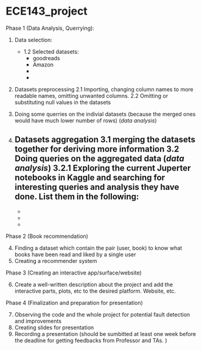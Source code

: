 # ECE143_project

Phase 1 (Data Analysis, Querrying):
1. Data selection:
    - 1.2 Selected datasets:<br>
        - goodreads
        - Amazon 
        -
        -
       
       
2. Datasets preprocessing
   2.1 Importing, changing column names to more readable names, omitting unwanted columns.
   2.2 Omitting or substituting null values in the datasets
   
3. Doing some querries on the indivial datasets (because the merged ones would have much lower number of rows) (*data analysis*)  
     
4. Datasets aggregation
  3.1 merging the datasets together for deriving more information
  3.2 Doing queries on the aggregated data (*data analysis*)
    3.2.1 Exploring  the current Juperter notebooks in Kaggle and searching for interesting queries and analysis they have done. List them in the following:
      - 
      -
      -
      -
     
     
Phase 2 (Book recommendation)

4. Finding a dataset which contain the pair (user, book) to know what books have been read and liked by a single user
5. Creating a recommender system


Phase 3 (Creating an interactive app/surface/website)

6. Create a well-written description about the project and add the interactive parts, plots, etc to the desired platform. Website, etc.


Phase 4 (Finalization and preparation for presentation)

7. Observing the code and the whole project for potential fault detection and improvements
8. Creating slides for presentation
9. Recording a presentation (should be sumbitted at least one week before the deadline for getting feedbacks from Professor and TAs. )





